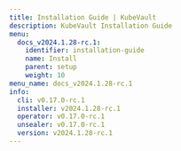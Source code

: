 ```yaml
---
title: Installation Guide | KubeVault
description: KubeVault Installation Guide
menu:
  docs_v2024.1.28-rc.1:
    identifier: installation-guide
    name: Install
    parent: setup
    weight: 10
menu_name: docs_v2024.1.28-rc.1
info:
  cli: v0.17.0-rc.1
  installer: v2024.1.28-rc.1
  operator: v0.17.0-rc.1
  unsealer: v0.17.0-rc.1
  version: v2024.1.28-rc.1
---
```


